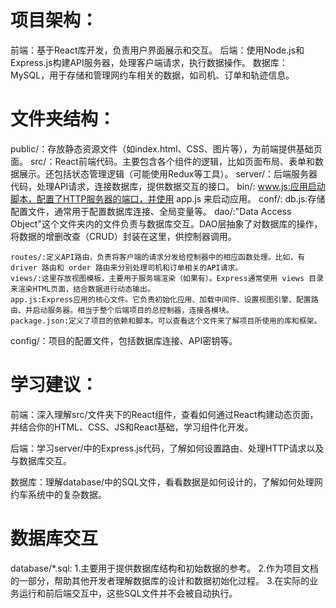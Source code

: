 # 项目架构：
前端：基于React库开发，负责用户界面展示和交互。
后端：使用Node.js和Express.js构建API服务器，处理客户端请求，执行数据操作。
数据库：MySQL，用于存储和管理网约车相关的数据，如司机、订单和轨迹信息。
# 文件夹结构：
public/：存放静态资源文件（如index.html、CSS、图片等），为前端提供基础页面。
src/：React前端代码。主要包含各个组件的逻辑，比如页面布局、表单和数据展示。还包括状态管理逻辑（可能使用Redux等工具）。
server/：后端服务器代码，处理API请求，连接数据库，提供数据交互的接口。
    bin/:
        www.js:应用启动脚本，配置了HTTP服务器的端口，并使用 app.js 来启动应用。
    conf/:
        db.js:存储配置文件，通常用于配置数据库连接、全局变量等。
    dao/:"Data Access Object"这个文件夹内的文件负责与数据库交互。DAO层抽象了对数据库的操作，将数据的增删改查（CRUD）封装在这里，供控制器调用。

    routes/:定义API路由，负责将客户端的请求分发给控制器中的相应函数处理。比如，有 driver 路由和 order 路由来分别处理司机和订单相关的API请求。
    views/:这里存放视图模板，主要用于服务端渲染（如果有）。Express通常使用 views 目录来渲染HTML页面，结合数据进行动态输出。
    app.js:Express应用的核心文件。它负责初始化应用、加载中间件、设置视图引擎、配置路由、并启动服务器。相当于整个后端项目的总控制器，连接各模块。
    package.json:定义了项目的依赖和脚本。可以查看这个文件来了解项目所使用的库和框架。
    
config/：项目的配置文件，包括数据库连接、API密钥等。
# 学习建议：
前端：深入理解src/文件夹下的React组件，查看如何通过React构建动态页面，并结合你的HTML、CSS、JS和React基础，学习组件化开发。

后端：学习server/中的Express.js代码，了解如何设置路由、处理HTTP请求以及与数据库交互。

数据库：理解database/中的SQL文件，看看数据是如何设计的，了解如何处理网约车系统中的复杂数据。
# 数据库交互
database/*.sql:
    1.主要用于提供数据库结构和初始数据的参考。
    2.作为项目文档的一部分，帮助其他开发者理解数据库的设计和数据初始化过程。
    3.在实际的业务运行和前后端交互中，这些SQL文件并不会被自动执行。
    
